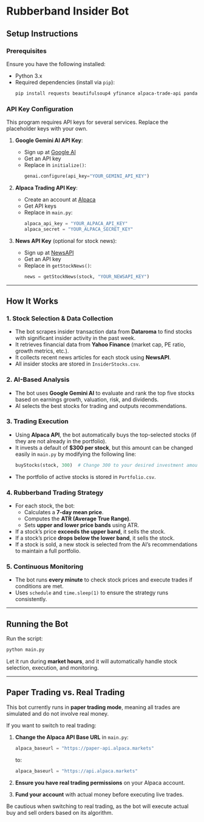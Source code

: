 # Rubberband Insider Bot

## Setup Instructions

### Prerequisites
Ensure you have the following installed:
- Python 3.x
- Required dependencies (install via `pip`):
  ```sh
  pip install requests beautifulsoup4 yfinance alpaca-trade-api pandas schedule streamlit google-generativeai
  ```

### API Key Configuration
This program requires API keys for several services. Replace the placeholder keys with your own.

1. **Google Gemini AI API Key**:
   - Sign up at [Google AI](https://ai.google.com/)
   - Get an API key
   - Replace in `initialize()`:
     ```python
     genai.configure(api_key="YOUR_GEMINI_API_KEY")
     ```

2. **Alpaca Trading API Key**:
   - Create an account at [Alpaca](https://alpaca.markets/)
   - Get API keys
   - Replace in `main.py`:
     ```python
     alpaca_api_key = "YOUR_ALPACA_API_KEY"
     alpaca_secret = "YOUR_ALPACA_SECRET_KEY"
     ```

3. **News API Key** (optional for stock news):
   - Sign up at [NewsAPI](https://newsapi.org/)
   - Get an API key
   - Replace in `getStockNews()`:
     ```python
     news = getStockNews(stock, "YOUR_NEWSAPI_KEY")
     ```

---

## How It Works

### 1. **Stock Selection & Data Collection**
- The bot scrapes insider transaction data from **Dataroma** to find stocks with significant insider activity in the past week.
- It retrieves financial data from **Yahoo Finance** (market cap, PE ratio, growth metrics, etc.).
- It collects recent news articles for each stock using **NewsAPI**.
- All insider stocks are stored in `InsiderStocks.csv`.

### 2. **AI-Based Analysis**
- The bot uses **Google Gemini AI** to evaluate and rank the top five stocks based on earnings growth, valuation, risk, and dividends.
- AI selects the best stocks for trading and outputs recommendations.

### 3. **Trading Execution**
- Using **Alpaca API**, the bot automatically buys the top-selected stocks (if they are not already in the portfolio).
- It invests a default of **$300 per stock**, but this amount can be changed easily in `main.py` by modifying the following line:
  ```python
  buyStocks(stock, 300)  # Change 300 to your desired investment amount per stock
  ```
- The portfolio of active stocks is stored in `Portfolio.csv`.

### 4. **Rubberband Trading Strategy**
- For each stock, the bot:
  - Calculates a **7-day mean price**.
  - Computes the **ATR (Average True Range)**.
  - Sets **upper and lower price bands** using ATR.
- If a stock’s price **exceeds the upper band**, it sells the stock.
- If a stock’s price **drops below the lower band**, it sells the stock.
- If a stock is sold, a new stock is selected from the AI’s recommendations to maintain a full portfolio.

### 5. **Continuous Monitoring**
- The bot runs **every minute** to check stock prices and execute trades if conditions are met.
- Uses `schedule` and `time.sleep(1)` to ensure the strategy runs consistently.

---

## Running the Bot
Run the script:
```sh
python main.py
```
Let it run during **market hours**, and it will automatically handle stock selection, execution, and monitoring.

---

## Paper Trading vs. Real Trading
This bot currently runs in **paper trading mode**, meaning all trades are simulated and do not involve real money. 

If you want to switch to real trading:
1. **Change the Alpaca API Base URL** in `main.py`:
   ```python
   alpaca_baseurl = "https://paper-api.alpaca.markets"
   ```
   to:
   ```python
   alpaca_baseurl = "https://api.alpaca.markets"
   ```

2. **Ensure you have real trading permissions** on your Alpaca account.
3. **Fund your account** with actual money before executing live trades.

Be cautious when switching to real trading, as the bot will execute actual buy and sell orders based on its algorithm.

